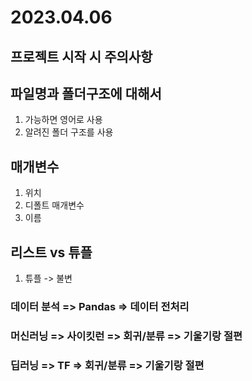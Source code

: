 # 2023.04.06
## 프로젝트 시작 시 주의사항

## 파일명과 폴더구조에 대해서
1. 가능하면 영어로 사용
2. 알려진 폴더 구조를 사용

## 매개변수
1. 위치
2. 디폴트 매개변수
3. 이름

## 리스트 vs 튜플
1. 튜플 -> 불변

### 데이터 분석 => Pandas => 데이터 전처리
### 머신러닝 => 사이킷런 => 회귀/분류 => 기울기랑 절편
### 딥러닝 => TF => 회귀/분류 => 기울기랑 절편